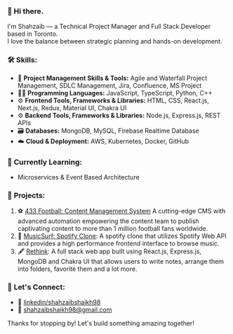 ### 👋 Hi there.
I'm Shahzaib — a Technical Project Manager and Full Stack Developer based in Toronto.\
I love the balance between strategic planning and hands-on development.

### 🛠️ **Skills:**
- 💼 **Project Management Skills & Tools:** Agile and Waterfall Project Management, SDLC Management, Jira, Confluence, MS Project
- 👨‍💻 **Programming Languages:** JavaScript, TypeScript, Python, C++
- ⚙️ **Frontend Tools, Frameworks & Libraries:** HTML, CSS, React.js, Next.js, Redux, Material UI, Chakra UI
- ⚙️ **Backend Tools, Frameworks & Libraries:** Node.js, Express.js, REST APIs
- 🗃️ **Databases:** MongoDB, MySQL, Firebase Realtime Database
- ☁️ **Cloud & Deployment:** AWS, Kubernetes, Docker, GitHub

### 🌱 **Currently Learning:**
- Microservices & Event Based Architecture

### 🚀 **Projects:**
1. ⚽ [433 Football: Content Management System](https://cms.by433.com/) A cutting-edge CMS with advanced automation empowering the content team to publish captivating content to more than 1 million football fans worldwide.
2. 🎹 [MusicSurf: Spotify Clone](https://musicsurf.vercel.app/): A spotify clone that utilizes Spotify Web API and provides a high performance frontend interface to browse music.
3. 🖋️ [Rethink](https://rethink-fe.vercel.app/): A full stack web app built using React.js, Express.js, MongoDB and Chakra UI that allows users to write notes, arrange them into folders, favorite them and a lot more.

### 💬 **Let's Connect:**
- 🔗 [linkedin/shahzaibshaikh98](https://www.linkedin.com/in/shahzaibshaikh98/)
- 📧 [shahzaibshaikh98@gmail.com](shahzaibshaikh98@gmail.com)

Thanks for stopping by! Let's build something amazing together!
